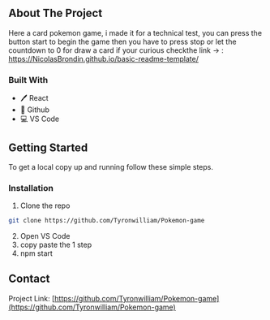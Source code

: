 
<!-- ABOUT THE PROJECT -->
## About The Project


Here a card pokemon game, i made it for a technical test, you can press the button start to begin the game then you have to press stop or let the countdown to 0 for draw a card if your curious checkthe link -> : https://NicolasBrondin.github.io/basic-readme-template/

### Built With

* 🖊️ React
* 🐙 Github
* 💻 VS Code

<!-- GETTING STARTED -->
## Getting Started

To get a local copy up and running follow these simple steps.

### Installation
 
1. Clone the repo
```sh
git clone https://github.com/Tyronwilliam/Pokemon-game
```
2. Open VS Code
3. copy paste the 1 step
3. npm start



<!-- CONTACT -->
## Contact

Project Link: [https://github.com/Tyronwilliam/Pokemon-game](https://github.com/Tyronwilliam/Pokemon-game)











